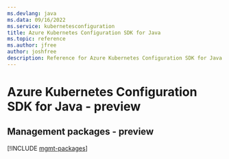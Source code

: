 ```yaml
---
ms.devlang: java
ms.data: 09/16/2022
ms.service: kubernetesconfiguration
title: Azure Kubernetes Configuration SDK for Java
ms.topic: reference
ms.author: jfree
author: joshfree
description: Reference for Azure Kubernetes Configuration SDK for Java
---
```

# Azure Kubernetes Configuration SDK for Java - preview

## Management packages - preview
[!INCLUDE [mgmt-packages](kubernetes-configuration-mgmt-index.md)]